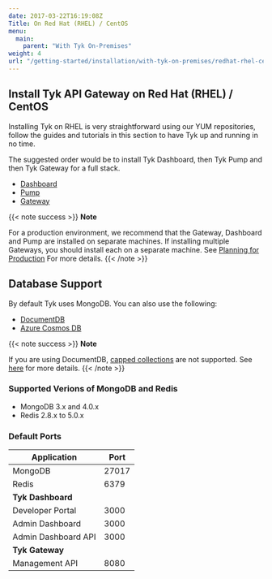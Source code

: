 ```yaml
---
date: 2017-03-22T16:19:08Z
Title: On Red Hat (RHEL) / CentOS
menu:
  main:
    parent: "With Tyk On-Premises"
weight: 4
url: "/getting-started/installation/with-tyk-on-premises/redhat-rhel-centos"
---
```


## Install Tyk API Gateway on Red Hat (RHEL) / CentOS

Installing Tyk on RHEL is very straightforward using our YUM repositories, follow the guides and tutorials in this section to have Tyk up and running in no time.

The suggested order would be to install Tyk Dashboard, then Tyk Pump and then Tyk Gateway for a full stack.

- [Dashboard](/docs/getting-started/installation/with-tyk-on-premises/redhat-rhel-centos/dashboard/)
- [Pump](/docs/getting-started/installation/with-tyk-on-premises/redhat-rhel-centos/analytics-pump/)
- [Gateway](/docs/getting-started/installation/with-tyk-on-premises/redhat-rhel-centos/gateway/)

{{< note success >}}
**Note**  

For a production environment, we recommend that the Gateway, Dashboard and Pump are installed on separate machines. If installing multiple Gateways, you should install each on a separate machine. See [Planning for Production](/docs/planning-for-production/) For more details.
{{< /note >}}

## Database Support

By default Tyk uses MongoDB. You can also use the following:

* [DocumentDB](https://aws.amazon.com/documentdb/)
* [Azure Cosmos DB](https://docs.microsoft.com/en-us/azure/cosmos-db/introduction)

{{< note success >}}
**Note**  

If you are using DocumentDB, [capped collections](/docs/analytics-and-reporting/capping-analytics-data-storage/) are not supported. See [here](https://docs.aws.amazon.com/documentdb/latest/developerguide/mongo-apis.html) for more details.
{{< /note >}}

### Supported Verions of MongoDB and Redis

- MongoDB 3.x and 4.0.x
- Redis 2.8.x to 5.0.x

### Default Ports

| Application             | Port           |
|-------------------------|----------------|
|MongoDB                  |      27017     |
|Redis                    |      6379      |
|**Tyk Dashboard**        |                |
|Developer Portal         |      3000      |
|Admin Dashboard          |      3000      |
|Admin Dashboard API      |      3000      |
|**Tyk Gateway**          |                |
|Management API           |      8080      |

